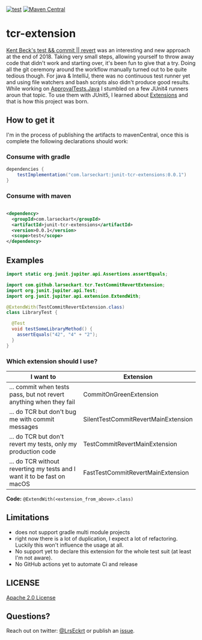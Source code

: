 [![test](https://github.com/LarsEckart/tcr-extension/actions/workflows/test.yml/badge.svg)](https://github.com/LarsEckart/tcr-extension/actions/workflows/test.yml)
[![Maven Central](https://maven-badges.herokuapp.com/maven-central/com.larseckart/junit-tcr-extensions/badge.svg)](https://maven-badges.herokuapp.com/maven-central/com.larseckart/junit-tcr-extensions)

# tcr-extension

[Kent Beck's test && commit || revert](https://medium.com/@kentbeck_7670/test-commit-revert-870bbd756864)
was an interesting and new approach at the end of 2018. Taking very small steps, allowing yourself
to throw away code that didn't work and starting over, it's been fun to give that a try. Doing all
the git ceremony around the workflow manually turned out to be quite tedious though. For java &
IntelliJ, there was no continuous test runner yet and using file watchers and bash scripts also
didn't produce good results. While working
on [ApprovalTests.Java](https://github.com/approvals/ApprovalTests.Java) I stumbled on a few JUnit4
runners aroun that topic. To use them with JUnit5, I learned
about [Extensions](https://junit.org/junit5/docs/current/user-guide/#extensions) and that is how
this project was born.

## How to get it

I'm in the process of publishing the artifacts to mavenCentral, once this is complete the following
declarations should work:

### Consume with gradle

```groovy
dependencies {
    testImplementation("com.larseckart:junit-tcr-extensions:0.0.1")
}
```

### Consume with maven

```xml

<dependency>
  <groupId>com.larseckart</groupId>
  <artifactId>junit-tcr-extensions</artifactId>
  <version>0.0.1</version>
  <scope>test</scope>
</dependency>
```

## Examples

```java
import static org.junit.jupiter.api.Assertions.assertEquals;

import com.github.larseckart.tcr.TestCommitRevertExtension;
import org.junit.jupiter.api.Test;
import org.junit.jupiter.api.extension.ExtendWith;

@ExtendWith(TestCommitRevertExtension.class)
class LibraryTest {

  @Test
  void testSomeLibraryMethod() {
    assertEquals("42", "4" + "2");
  }
}
```

### Which extension should I use?

| I want to | Extension |
|-----------|-----------|
| ... commit when tests pass, but not revert anything when they fail | CommitOnGreenExtension |
| ... do TCR but don't bug me with commit messages | SilentTestCommitRevertMainExtension |
| ... do TCR but don't revert my tests, only my production code | TestCommitRevertMainExtension |
| ... do TCR without reverting my tests and I want it to be fast on macOS | FastTestCommitRevertMainExtension |

**Code:** `@ExtendWith(<extension_from_above>.class)`

## Limitations

* does not support gradle multi module projects
* right now there is a lot of duplication, I expect a lot of refactoring. Luckily this won't
  influence the usage at all.
* No support yet to declare this extension for the whole test suit (at least I'm not aware).
* No GitHub actions yet to automate Ci and release

## LICENSE

[Apache 2.0 License](https://github.com/LarsEckart/tcr-extension/blob/main/LICENSE)

## Questions?

Reach out on twitter: [@LrsEckrt](https://twitter.com/LrsEckrt)
or publish an [issue](https://github.com/LarsEckart/tcr-extension/issues).

